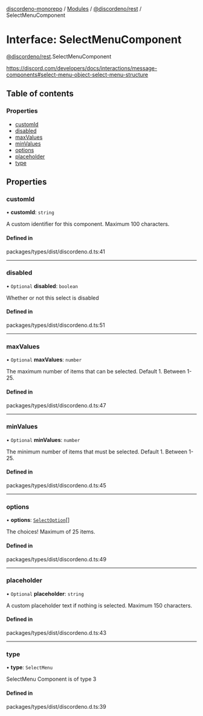 [discordeno-monorepo](../README.md) / [Modules](../modules.md) / [@discordeno/rest](../modules/discordeno_rest.md) / SelectMenuComponent

# Interface: SelectMenuComponent

[@discordeno/rest](../modules/discordeno_rest.md).SelectMenuComponent

https://discord.com/developers/docs/interactions/message-components#select-menu-object-select-menu-structure

## Table of contents

### Properties

- [customId](discordeno_rest.SelectMenuComponent.md#customid)
- [disabled](discordeno_rest.SelectMenuComponent.md#disabled)
- [maxValues](discordeno_rest.SelectMenuComponent.md#maxvalues)
- [minValues](discordeno_rest.SelectMenuComponent.md#minvalues)
- [options](discordeno_rest.SelectMenuComponent.md#options)
- [placeholder](discordeno_rest.SelectMenuComponent.md#placeholder)
- [type](discordeno_rest.SelectMenuComponent.md#type)

## Properties

### customId

• **customId**: `string`

A custom identifier for this component. Maximum 100 characters.

#### Defined in

packages/types/dist/discordeno.d.ts:41

---

### disabled

• `Optional` **disabled**: `boolean`

Whether or not this select is disabled

#### Defined in

packages/types/dist/discordeno.d.ts:51

---

### maxValues

• `Optional` **maxValues**: `number`

The maximum number of items that can be selected. Default 1. Between 1-25.

#### Defined in

packages/types/dist/discordeno.d.ts:47

---

### minValues

• `Optional` **minValues**: `number`

The minimum number of items that must be selected. Default 1. Between 1-25.

#### Defined in

packages/types/dist/discordeno.d.ts:45

---

### options

• **options**: [`SelectOption`](discordeno_rest.SelectOption.md)[]

The choices! Maximum of 25 items.

#### Defined in

packages/types/dist/discordeno.d.ts:49

---

### placeholder

• `Optional` **placeholder**: `string`

A custom placeholder text if nothing is selected. Maximum 150 characters.

#### Defined in

packages/types/dist/discordeno.d.ts:43

---

### type

• **type**: `SelectMenu`

SelectMenu Component is of type 3

#### Defined in

packages/types/dist/discordeno.d.ts:39
